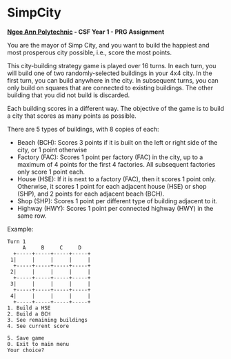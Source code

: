 # SimpCity

**[Ngee Ann Polytechnic](https://www.np.edu.sg/) - CSF Year 1 - PRG Assignment**

You are the mayor of Simp City, and you want to build the happiest and most prosperous city possible, i.e., score the most points.

This city-building strategy game is played over 16 turns. In each turn, you will build one of two randomly-selected buildings in your 4x4 city. In the first turn, you can build anywhere in the city. In subsequent turns, you can only build on squares that are connected to existing buildings. The other building that you did not build is discarded.

Each building scores in a different way. The objective of the game is to build a city that scores as many points as possible.

There are 5 types of buildings, with 8 copies of each:
- Beach (BCH): Scores 3 points if it is built on the left or right side of the city, or 1 point otherwise
- Factory (FAC): Scores 1 point per factory (FAC) in the city, up to a maximum of 4 points for the first 4 factories. All subsequent factories only score 1 point each.
- House (HSE): If it is next to a factory (FAC), then it scores 1 point only. Otherwise, it scores 1 point for each adjacent house (HSE) or shop (SHP), and 2 points for each adjacent beach (BCH).
- Shop (SHP): Scores 1 point per different type of building adjacent to it.
- Highway (HWY): Scores 1 point per connected highway (HWY) in the same row.

Example:
```
Turn 1
     A     B     C     D  
  +-----+-----+-----+-----+
 1|     |     |     |     |
  +-----+-----+-----+-----+
 2|     |     |     |     |
  +-----+-----+-----+-----+
 3|     |     |     |     |
  +-----+-----+-----+-----+
 4|     |     |     |     |
  +-----+-----+-----+-----+
1. Build a HSE
2. Build a BCH
3. See remaining buildings
4. See current score

5. Save game
0. Exit to main menu
Your choice? 
```
